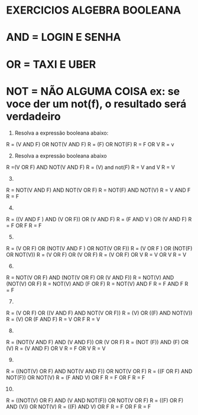 # EXERCICIOS ALGEBRA BOOLEANA 
# AND = LOGIN E SENHA
# OR = TAXI E UBER 
# NOT = NÃO ALGUMA COISA ex: se voce der um not(f), o resultado será verdadeiro

1. Resolva a expressão booleana abaixo:

R = (V AND F) OR NOT(V AND F)
R = (F) OR NOT(F)
R = F OR V
R = v

2. Resolva a expressão booleana abaixo

R =(V OR F) AND NOT(V AND F)
R = (V) and not(F)
R = V and V 
R = V

3. 

R = NOT(V AND F) AND NOT(V OR F)
R = NOT(F) AND NOT(V)
R = V AND F
R = F

4. 

R = ((V AND F ) AND (V OR F)) OR (V AND F)
R = (F AND V ) OR (V AND F)
R = F OR F 
R = F 

5.

R = (V OR F) OR (NOT(V AND F ) OR NOT(V OR F))
R = (V OR F ) OR (NOT(F) OR NOT(V))
R = (V OR F) OR (V OR F)
R = (V OR F) OR V
R = V OR V
R = V 

6. 

R = NOT(V OR F) AND (NOT(V OR F) OR (V AND F))
R = NOT(V) AND (NOT(V) OR F)
R = NOT(V) AND (F OR F)
R = NOT(V) AND F 
R = F AND F 
R = F

7. 

R = (V OR F) OR ((V AND F) AND NOT(V OR F))
R = (V) OR ((F) AND NOT(V))
R = (V) OR (F AND F)
R = V OR F
R = V

8. 

R = (NOT(V AND F) AND (V AND F)) OR (V OR F)
R = (NOT (F)) AND (F) OR (V)
R = (V AND F) OR V
R = F OR V
R = V

9. 

R = ((NOT(V) OR F) AND NOT(V AND F)) OR NOT(V OR F)
R = ((F OR F) AND NOT(F)) OR NOT(V)
R = (F AND V) OR F
R = F OR F
R = F 

10. 

R = ((NOT(V) OR F) AND (V AND NOT(F)) OR NOT(V OR F)
R = ((F) OR F) AND (V)) OR NOT(V)
R = ((F) AND V) OR F
R = F OR F 
R = F